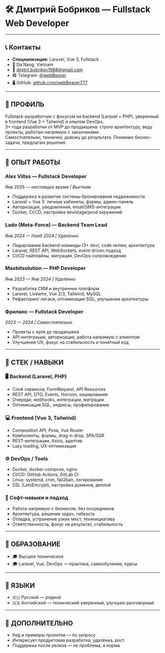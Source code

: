 # 🛠️ Дмитрий Бобриков — Fullstack Web Developer

---

## 📞 Контакты

- **Специализация:** Laravel, Vue 3, Fullstack
- 📍 Da Nang, Vietnam  
- 📧 [dmitrii.bobrikov1988@gmail.com](mailto:dmitrii.bobrikov1988@gmail.com)  
- 🟦 Telegram: [@webBeaver](https://t.me/webBeaver)  
- 🖥 GitHub: [github.com/webBeaver777](https://github.com/webBeaver777)  

---

## 🔹 ПРОФИЛЬ

Fullstack-разработчик с фокусом на backend (Laravel + PHP), уверенный в frontend (Vue 3 + Tailwind) и опытом DevOps.  
3+ года разработки от MVP до продакшена: строю архитектуру, веду проекты, работаю напрямую с заказчиками.  
Самостоятельен, техничен, довожу до результата. Понимаю бизнес-задачи, предлагаю решения.

---

## 🔹 ОПЫТ РАБОТЫ

### **Alex Villas — Fullstack Developer**  
_Янв 2025 — настоящее время | Вьетнам_
- Поддержка и развитие системы бронирования недвижимости  
- Laravel + Vue 3: личные кабинеты, формы, админ-панель  
- Авторизация, уведомления, email/SMS-интеграции  
- Docker, CI/CD, настройка dev/stage/prod окружений  

### **Lado (Meta-Force) — Backend Team Lead**  
_Янв 2024 — Нояб 2024 | Удалённо_
- Лидирование backend-команды (3+ dev), code review, архитектура  
- Laravel, REST API, WebSockets, event-driven подход  
- CI/CD пайплайны, миграции, DevOps-сопровождение  

### **Maxbitsolution — PHP Developer**  
_Янв 2023 — Янв 2024 | Удалённо_
- Разработка CRM и внутренних платформ  
- Laravel, Livewire, Vue 2/3, Tailwind, MySQL  
- Рефакторинг легаси, оптимизация SQL, улучшение архитектуры  

### **Фриланс — Fullstack Developer**  
_2023 — 2024 | Самостоятельно_
- Проекты с нуля до продакшена  
- API-интеграции, авторизация, работа напрямую с клиентом  
- Улучшение UX, фокус на стабильность и понятный код  

---

## 🔹 СТЕК / НАВЫКИ

### 🖥 Backend (Laravel, PHP)
- Слой сервисов, FormRequest, API Resources  
- REST API, DTO, Events, Horizon, кэширование  
- Очереди, webhooks, интеграции, миграции  
- Оптимизация SQL, индексы, профилирование  

### 💻 Frontend (Vue 3, Tailwind)
- Composition API, Pinia, Vue Router  
- Компоненты, формы, drag-n-drop, SPA/SSR  
- REST-интеграции, Axios, адаптив  
- Lazy loading, UX-оптимизация  

### ⚙️ DevOps / Tools
- Docker, docker-compose, nginx  
- CI/CD: GitHub Actions, GitLab CI  
- Linux: systemd, cron, fail2ban, логирование  
- SSL (LetsEncrypt), настройка доменов, деплой  

### 🧠 Софт-навыки и подход
- Работа напрямую с бизнесом, без посредников  
- Архитектура, решение задач, гибкость  
- Отладка, устранение узких мест, техинициатива  
- Ответственность, фокус на результат, стабильность  

---

## 🔹 ОБРАЗОВАНИЕ

- 🎓 Высшее техническое  
- 🎓 Laravel, Vue, DevOps — практика, самообучение, курсы  

---

## 🔹 ЯЗЫКИ

- 🇷🇺 Русский — родной  
- 🇬🇧 Английский — технический уверенный, улучшаю разговорный  

---

## 🔹 ДОПОЛНИТЕЛЬНО

- Код и примеры проектов — по запросу  
- Интересует продуктовая разработка, удалёнка, рост  
- Поддержка после релиза — не проблема, а норма  
